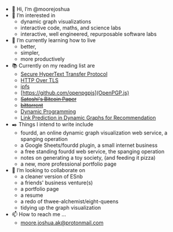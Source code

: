 - 👋 Hi, I’m @moorejoshua
- 👀 I’m interested in 
  - dynamic graph visualizations
  - interactive code, maths, and science labs
  - interactive, well engineered, repurposable software labs
- 🌱 I’m currently learning how to live 
  - better, 
  - simpler, 
  - more productively
- :books: Currently on my reading list are
  - [Secure HyperText Transfer Protocol](https://datatracker.ietf.org/doc/html/rfc2660)
  - [HTTP Over TLS](https://datatracker.ietf.org/doc/html/rfc2818)
  - [ipfs](https://docs.ipfs.io/)
  - [https://github.com/openpgpjs](OpenPGP.js)
  - ~~[Satoshi's Bitcoin Paper](https://bitcoin.org/bitcoin.pdf)~~
  - ~~[bittorrent](https://en.wikipedia.org/wiki/BitTorrent)~~
  - [Dynamic Programming](https://en.wikipedia.org/wiki/Dynamic_programming)
  - [Link Prediction in Dynamic Graphs for Recommendation](https://arxiv.org/abs/1811.07174)
- :black_nib: Things I intend to write include
  - fourdd, an online dynamic graph visualization web service, a spanging operation
  - a Google Sheets/fourdd plugin, a small internet business
  - a free standing fourdd web service, the spanging operation
  - notes on generating a toy society, (and feeding it pizza)
  - a new, more professional portfolio page
- 💞️ I’m looking to collaborate on
  - a cleaner version of ESnb
  - a friends' business venture(s)
  - a portfolio page
  - a resume
  - a redo of thwee-alchemist/eight-queens
  - tidying up the graph visualization
- 📫 How to reach me ...
  - moore.joshua.ak@protonmail.com
